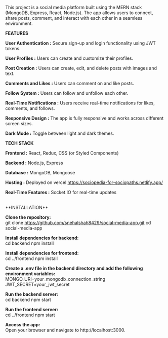 This project is a social media platform built using the MERN stack (MongoDB, Express, React, Node.js). The app allows users to connect, share posts, comment, and interact with each other in a seamless environment.
<br>

**FEATURES** <br>

**User Authentication :** Secure sign-up and login functionality using JWT tokens. <br>

**User Profiles :** Users can create and customize their profiles. <br>

**Post Creation :** Users can create, edit, and delete posts with images and text. <br>

**Comments and Likes :** Users can comment on and like posts. <br>

**Follow System :** Users can follow and unfollow each other. <br>

**Real-Time Notifications :** Users receive real-time notifications for likes, comments, and follows. <br>

**Responsive Design :** The app is fully responsive and works across different screen sizes. <br>

**Dark Mode :** Toggle between light and dark themes. <br>


**TECH STACK** <br>

**Frontend :** React, Redux, CSS (or Styled Components) <br>

**Backend :** Node.js, Express <br>

**Database :** MongoDB, Mongoose <br>

**Hosting :** Deployed on vercel https://sociopedia-for-sociopaths.netlify.app/ <br>

**Real-Time Features :** Socket.IO for real-time updates <br>

<br>
**INSTALLATION** <br>

**Clone the repository:** <br>
git clone https://github.com/snehalshah8429/social-media-app.git cd social-media-app <br>

**Install dependencies for backend:** <br>
cd backend npm install <br>

**Install dependencies for frontend:** <br>
cd ../frontend npm install <br>

**Create a .env file in the backend directory and add the following environment variables:** <br>
MONGO_URI=your_mongodb_connection_string JWT_SECRET=your_jwt_secret <br>

**Run the backend server:** <br>
cd backend npm start <br>

**Run the frontend server:** <br>
cd ../frontend npm start <br>


**Access the app:** <br>
Open your browser and navigate to http://localhost:3000.

